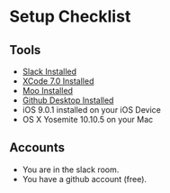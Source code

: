 # Setup Checklist

## Tools

* [Slack Installed](https://itunes.apple.com/us/app/slack/id803453959?mt=12)
* [XCode 7.0 Installed](https://itunes.apple.com/us/app/xcode/id497799835?ls=1&mt=12)
* [Moo Installed](http://25.io/mou/)
* [Github Desktop Installed](https://desktop.github.com/)
* iOS 9.0.1 installed on your iOS Device
* OS X Yosemite 10.10.5 on your Mac

## Accounts

* You are in the slack room.
* You have a github account (free).



